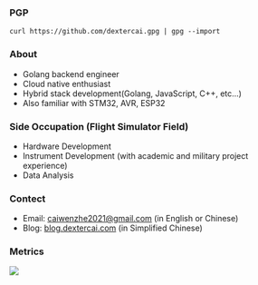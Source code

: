 ### PGP
`curl https://github.com/dextercai.gpg | gpg --import`

### About
- Golang backend engineer
- Cloud native enthusiast
- Hybrid stack development(Golang, JavaScript, C++, etc...)
- Also familiar with STM32, AVR, ESP32

### Side Occupation (Flight Simulator Field)
- Hardware Development
- Instrument Development (with academic and military project experience)
- Data Analysis
 
### Contect
- Email: caiwenzhe2021@gmail.com (in English or Chinese)
- Blog: [blog.dextercai.com](http://blog.dextercai.com) (in Simplified Chinese)

### Metrics

![](https://github-profile-summary-cards.vercel.app/api/cards/profile-details?username=dextercai&theme=default)
